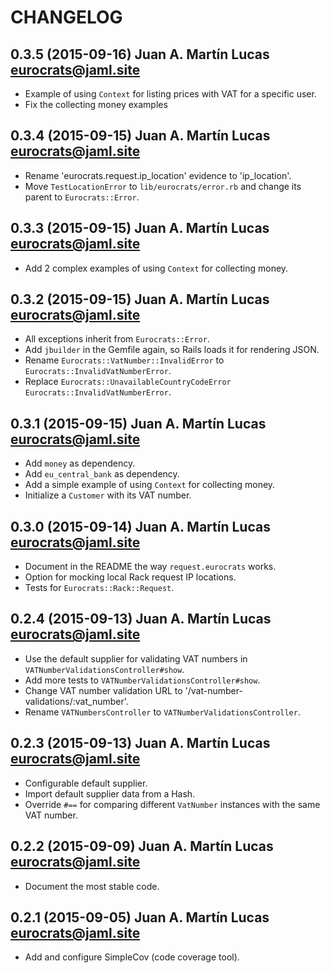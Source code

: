 # CHANGELOG

## 0.3.5 (2015-09-16) Juan A. Martín Lucas <eurocrats@jaml.site>

 * Example of using `Context` for listing prices with VAT for a specific user.
 * Fix the collecting money examples

## 0.3.4 (2015-09-15) Juan A. Martín Lucas <eurocrats@jaml.site>

 * Rename 'eurocrats.request.ip_location' evidence to 'ip_location'.
 * Move `TestLocationError` to `lib/eurocrats/error.rb` and change its parent to `Eurocrats::Error`.

## 0.3.3 (2015-09-15) Juan A. Martín Lucas <eurocrats@jaml.site>

 * Add 2 complex examples of using `Context` for collecting money.

## 0.3.2 (2015-09-15) Juan A. Martín Lucas <eurocrats@jaml.site>

 * All exceptions inherit from `Eurocrats::Error`.
 * Add `jbuilder` in the Gemfile again, so Rails loads it for rendering JSON.
 * Rename `Eurocrats::VatNumber::InvalidError` to `Eurocrats::InvalidVatNumberError`.
 * Replace `Eurocrats::UnavailableCountryCodeError` `Eurocrats::InvalidVatNumberError`.

## 0.3.1 (2015-09-15) Juan A. Martín Lucas <eurocrats@jaml.site>

 * Add `money` as dependency.
 * Add `eu_central_bank` as dependency.
 * Add a simple example of using `Context` for collecting money.
 * Initialize a `Customer` with its VAT number.

## 0.3.0 (2015-09-14) Juan A. Martín Lucas <eurocrats@jaml.site>

 * Document in the README the way `request.eurocrats` works.
 * Option for mocking local Rack request IP locations.
 * Tests for `Eurocrats::Rack::Request`.

## 0.2.4 (2015-09-13) Juan A. Martín Lucas <eurocrats@jaml.site>

 * Use the default supplier for validating VAT numbers in `VATNumberValidationsController#show`.
 * Add more tests to `VATNumberValidationsController#show`.
 * Change VAT number validation URL to '/vat-number-validations/:vat_number'.
 * Rename `VATNumbersController` to `VATNumberValidationsController`.

## 0.2.3 (2015-09-13) Juan A. Martín Lucas <eurocrats@jaml.site>

 * Configurable default supplier.
 * Import default supplier data from a Hash.
 * Override `#==` for comparing different `VatNumber` instances with the same VAT number.

## 0.2.2 (2015-09-09) Juan A. Martín Lucas <eurocrats@jaml.site>

 * Document the most stable code.

## 0.2.1 (2015-09-05) Juan A. Martín Lucas <eurocrats@jaml.site>

 * Add and configure SimpleCov (code coverage tool).
